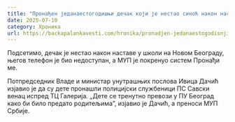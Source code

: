 ```yaml
---
title: "Пронађен једанаестогодишњи дечак који је нестао синоћ након наставе"
date: 2025-07-10
category: Хроника
url: https://backapalankavesti.com/hronika/pronadjen-jedanaestogodisnji-decak-koji-je-nestao-sinoc-nakon-nastave/
---
```


Подсетимо, дечак је нестао након наставе у школи на Новом Београду, његов телефон је био недоступан, а МУП је покренуо систем Пронађи ме.

Потпредседник Владе и министар унутрашњих послова Ивица Дачић изјавио је да су дете пронашли полицијски службеници ПС Савски венац испред ТЦ Галерија. „Дете се тренутно превози у ПУ Београд како би било предато родитељима”, изјавио је Дачић, а преноси МУП Србије.
